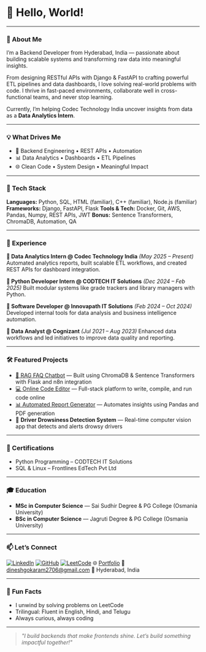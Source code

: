 # 👋 Hello, World!

---

### 🚀 About Me

I’m a Backend Developer from Hyderabad, India — passionate about building scalable systems and transforming raw data into meaningful insights.

From designing RESTful APIs with Django & FastAPI to crafting powerful ETL pipelines and data dashboards, I love solving real-world problems with code. I thrive in fast-paced environments, collaborate well in cross-functional teams, and never stop learning.

Currently, I’m helping Codec Technology India uncover insights from data as a **Data Analytics Intern**.

---

### 💡 What Drives Me

* 🧠 Backend Engineering • REST APIs • Automation
* 📊 Data Analytics • Dashboards • ETL Pipelines
* 🌐 Clean Code • System Design • Meaningful Impact

---

### 🔧 Tech Stack

**Languages:** Python, SQL, HTML (familiar), C++ (familiar), Node.js (familiar)
**Frameworks:** Django, FastAPI, Flask
**Tools & Tech:** Docker, Git, AWS, Pandas, Numpy, REST APIs, JWT
**Bonus:** Sentence Transformers, ChromaDB, Automation, QA

---

### 💼 Experience

**🔹 Data Analytics Intern @ Codec Technology India** *(May 2025 – Present)*
Automated analytics reports, built scalable ETL workflows, and created REST APIs for dashboard integration.

**🔹 Python Developer Intern @ CODTECH IT Solutions** *(Dec 2024 – Feb 2025)*
Built modular systems like grade trackers and library managers with Python.

**🔹 Software Developer @ Innovapath IT Solutions** *(Feb 2024 – Oct 2024)*
Developed internal tools for data analysis and business intelligence automation.

**🔹 Data Analyst @ Cognizant** *(Jul 2021 – Aug 2023)*
Enhanced data workflows and led initiatives to improve data quality and reporting.

---

### 🛠️ Featured Projects

* [🧠 RAG FAQ Chatbot](https://github.com/dineshgokaram/rag-faq-chatbot) — Built using ChromaDB & Sentence Transformers with Flask and n8n integration
* [💻 Online Code Editor](https://github.com/dineshgokaram/online-code-editor) — Full-stack platform to write, compile, and run code online
* [📊 Automated Report Generator](https://github.com/dineshgokaram/automated-report-generation) — Automates insights using Pandas and PDF generation
* 🛑 **Driver Drowsiness Detection System** — Real-time computer vision app that detects and alerts drowsy drivers

---

### 🏅 Certifications

* Python Programming – CODTECH IT Solutions
* SQL & Linux – Frontlines EdTech Pvt Ltd

---

### 🎓 Education

* **MSc in Computer Science** — Sai Sudhir Degree & PG College (Osmania University)
* **BSc in Computer Science** — Jagruti Degree & PG College (Osmania University)

---

### 📫 Let’s Connect

[![LinkedIn](https://img.shields.io/badge/-LinkedIn-blue?logo=linkedin\&logoColor=white\&style=flat)](https://linkedin.com/in/dinesh-gokaram)
[![GitHub](https://img.shields.io/badge/-GitHub-black?logo=github\&logoColor=white\&style=flat)](https://github.com/dineshgokaram)
[![LeetCode](https://img.shields.io/badge/-LeetCode-FFA116?logo=leetcode\&logoColor=white\&style=flat)](https://leetcode.com/u/p2w1dyD1aN/)
🌐 [Portfolio](https://bit.ly/43HDZf4)
📧 [dineshgokaram2706@gmail.com](mailto:dineshgokaram2706@gmail.com)
📍 Hyderabad, India

---

### 🧠 Fun Facts

* I unwind by solving problems on LeetCode
* Trilingual: Fluent in English, Hindi, and Telugu
* Always curious, always coding

---

> *"I build backends that make frontends shine. Let’s build something impactful together!"*

